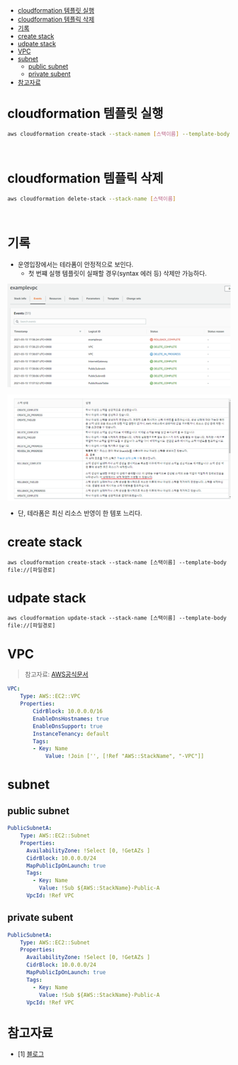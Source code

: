 - [cloudformation 템플릿 실행](#cloudformation-템플릿-실행)
- [cloudformation 템플릭 삭제](#cloudformation-템플릭-삭제)
- [기록](#기록)
- [create stack](#create-stack)
- [udpate stack](#udpate-stack)
- [VPC](#vpc)
- [subnet](#subnet)
  - [public subnet](#public-subnet)
  - [private subent](#private-subent)
- [참고자료](#참고자료)

# cloudformation 템플릿 실행
```sh
aws cloudformation create-stack --stack-namem [스택이름] --template-body [file://파일경로]
```

<br>

# cloudformation 템플릭 삭제
```sh
aws cloudformation delete-stack --stack-name [스택이름]
```

<br>

# 기록
* 운영입장에서는 테라폼이 안정적으로 보인다.
  * 첫 번쨰 실행 템플릿이 실패할 경우(syntax 에러 등) 삭제만 가능하다.

![](images/rollback_complete_1.png)

![](images/rollback_complete_2.png)

* 단, 테라폼은 최신 리소스 반영이 한 템포 느리다.

# create stack
```shg
aws cloudformation create-stack --stack-name [스택이름] --template-body file://[파일경로]
```

# udpate stack
```
aws cloudformation update-stack --stack-name [스택이름] --template-body file://[파일경로]
```

# VPC
> 참고자료: [AWS공식문서](https://docs.aws.amazon.com/ko_kr/AWSCloudFormation/latest/UserGuide/aws-resource-ec2-vpc.html)

```yaml
VPC:
    Type: AWS::EC2::VPC
    Properties: 
        CidrBlock: 10.0.0.0/16
        EnableDnsHostnames: true
        EnableDnsSupport: true
        InstanceTenancy: default
        Tags: 
        - Key: Name
            Value: !Join ['', [!Ref "AWS::StackName", "-VPC"]]
```

# subnet
## public subnet
```yaml
PublicSubnetA:
    Type: AWS::EC2::Subnet
    Properties: 
      AvailabilityZone: !Select [0, !GetAZs ]
      CidrBlock: 10.0.0.0/24
      MapPublicIpOnLaunch: true
      Tags: 
        - Key: Name
          Value: !Sub ${AWS::StackName}-Public-A
      VpcId: !Ref VPC
```

## private subent
```yaml
PublicSubnetA:
    Type: AWS::EC2::Subnet
    Properties: 
      AvailabilityZone: !Select [0, !GetAZs ]
      CidrBlock: 10.0.0.0/24
      MapPublicIpOnLaunch: true
      Tags: 
        - Key: Name
          Value: !Sub ${AWS::StackName}-Public-A
      VpcId: !Ref VPC
```

# 참고자료
* [1] [블로그](https://www.infoq.com/articles/aws-vpc-cloudformation/)